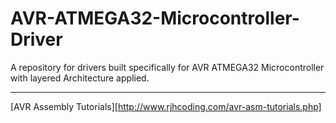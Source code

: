 # AVR-ATMEGA32-Microcontroller-Driver
A repository for drivers built specifically for AVR ATMEGA32 Microcontroller with layered Architecture applied.
___
[AVR Assembly Tutorials][http://www.rjhcoding.com/avr-asm-tutorials.php]
